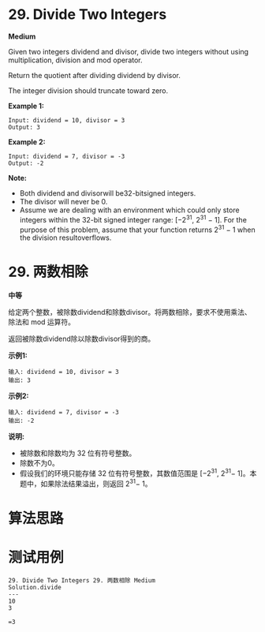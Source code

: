 # 29. Divide Two Integers

**Medium**

Given two integers dividend and divisor, divide two integers without using multiplication, division and mod operator.

Return the quotient after dividing dividend by divisor.

The integer division should truncate toward zero.

**Example 1:**

```
Input: dividend = 10, divisor = 3
Output: 3
```

**Example 2:**

```
Input: dividend = 7, divisor = -3
Output: -2
```

**Note:**

- Both dividend and divisorwill be32-bitsigned integers. 
- The divisor will never be 0. 
- Assume we are dealing with an environment which could only store integers within the 32-bit signed integer range: [−2<sup>31</sup>, 2<sup>31</sup> − 1]. For the purpose of this problem, assume that your function returns 2<sup>31</sup> − 1 when the division resultoverflows.
# 29. 两数相除

**中等**

给定两个整数，被除数dividend和除数divisor。将两数相除，要求不使用乘法、除法和 mod 运算符。

返回被除数dividend除以除数divisor得到的商。

**示例1:**

```
输入: dividend = 10, divisor = 3
输出: 3
```

**示例2:**

```
输入: dividend = 7, divisor = -3
输出: -2
```

**说明:**

- 被除数和除数均为 32 位有符号整数。 
- 除数不为0。 
- 假设我们的环境只能存储 32 位有符号整数，其数值范围是 [−2<sup>31</sup>, 2<sup>31</sup>− 1]。本题中，如果除法结果溢出，则返回 2<sup>31</sup>− 1。

# 算法思路

# 测试用例
```
29. Divide Two Integers 29. 两数相除 Medium
Solution.divide
---
10
3

=3
```
